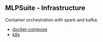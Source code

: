 ## MLPSuite - Infrastructure
Container orchestration with spark and kafka.

- [docker-compose](docker-compose)
- [k8s](k8s)